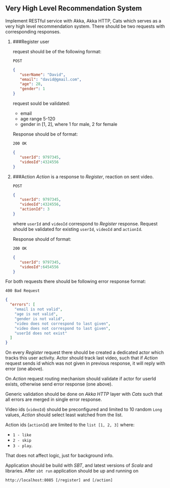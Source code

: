 ## Very High Level Recommendation System

Implement RESTful service with Akka, Akka HTTP, Cats which serves as a very high level recommendation system.
There should be two requests with corresponding responses.

1. ###Register user

    request should be of the following format:
     
    `POST`
    ```json
    {
       "userName": "David", 
       "email": "david@gmail.com", 
       "age": 28, 
       "gender": 1
    }
    ```
    
    request sould be validated:
    - email
    - age range 5-120
    - gender in [1, 2], where 1 for male, 2 for female
    
    Response should be of format:
    
    `200 OK` 
    ```json
    { 
       "userId": 9797345, 
       "videoId":4324556 
    }
    ```

2. ###Action
    *Action* is a response to *Register*, reaction on sent video.
    
    `POST`
    ```json
    {
       "userId": 9797345, 
       "videoId":4324556, 
       "actionId": 3
    }
    ```
 
    where `userId` and `videoId` correspond to *Register* response.
    Request should be validated for existing `userId`, `videoId` and 
    `actionId`.
    
    Response should of format: 
    
    `200 OK`
    ```json
    {
       "userId": 9797345, 
       "videoId":6454556
    }
    ```

For both requests there should be following error response format: 

`400 Bad Request` 
```json
{
  "errors": [ 
    "email is not valid", 
    "age is not valid", 
    "gender is not valid", 
    "video does not correspond to last given", 
    "video does not correspond to last given", 
    "userId does not exist" 
  ] 
}
```

On every *Register* request there should be created a dedicated actor which tracks this user activity.
Actor should track last video, such that if *Action* request sends id which was not given in previous response,
it will reply with error (one above).

On *Action* request routing mechanism should validate if actor for userId exists, otherwise 
send error response (one above).

Generic validation should be done on *Akka HTTP* layer with *Cats* such that all errors are merged in 
single error response.

Video ids (`videoId`) should be preconfigured and limited to 10 random `Long` values, *Action* should select 
least watched from the list.

Action ids (`actionId`) are limited to the `list [1, 2, 3]` where: 
- `1 - like` 
- `2 - skip` 
- `3 - play`. 
    
That does not affect logic, just for background info.

Application should be build with *SBT*, and latest versions of *Scala* and libraries.
After `sbt run` application should be up and running on 

```http request
http://localhost:8085 [/register] and [/action]
```

